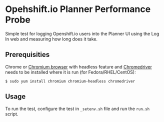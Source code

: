 # Opehshift.io Planner Performance Probe

Simple test for logging Openshift.io users into the Planner UI using the Log In web and measuring how long does it take.

Prerequisities
--------------

Chrome or [Chromium browser](https://www.chromium.org/Home) with headless feature and [Chromedriver](https://sites.google.com/a/chromium.org/chromedriver/) needs to be installed where it is run (for Fedora/RHEL/CentOS):
```
$ sudo yum install chromium chromium-headless chromedriver
```

Usage
-----

To run the test, configure the test in `_setenv.sh` file and run the `run.sh` script.
